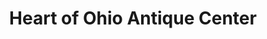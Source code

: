 ---
title: "Heart of Ohio Antique Center"
url: /springfield/heart-of-ohio-antique-center/
shop: antiques
---